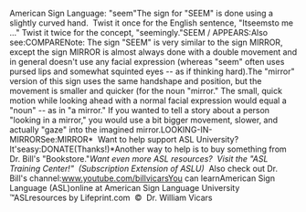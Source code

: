 American Sign Language: 
		"seem"The sign for "SEEM" is done using a slightly curved hand.  
	Twist it once for the English sentence, "Itseemsto me ..." 
	Twist it twice for the concept, "seemingly."SEEM / APPEARS:Also see:COMPARENote: The sign "SEEM" is very similar to the sign MIRROR, except the sign 
	MIRROR is almost always done with a double movement and in general doesn't 
	use any facial expression (whereas "seem" often uses pursed lips and 
	somewhat squinted eyes -- as if thinking hard).The "mirror" version of this sign uses the same handshape and 
  position, but the movement is smaller and quicker (for the noun "mirror." The small, quick 
	motion while looking ahead with a normal facial expression 
  would equal a "noun" -- as in "a mirror." If you wanted to tell a story about a person "looking in a mirror," you 
  	would use a bit bigger movement, slower, and actually "gaze" into the 
	imagined mirror.LOOKING-IN-MIRRORSee:MIRROR* 
Want to help support ASL University?  It'seasy:DONATE(Thanks!)*Another way to help is to buy something from Dr. Bill's "Bookstore."*Want even more ASL resources?  Visit the "ASL Training Center!"  (Subscription 
Extension of ASLU)*  Also check out Dr. Bill's channel:www.youtube.com/billvicarsYou can learnAmerican Sign Language (ASL)online at American Sign Language University ™ASLresources by Lifeprint.com  ©  Dr. William Vicars